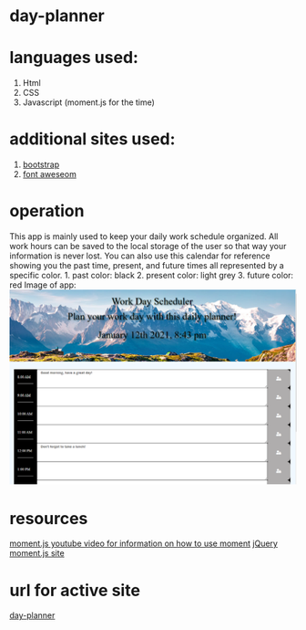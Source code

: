 # day-planner

# languages used:
1. Html 
2. CSS
3. Javascript (moment.js for the time)

# additional sites used:
1. [bootstrap](https://getbootstrap.com/)
2. [font aweseom](https://fontawesome.com/icons?d=gallery)

# operation 
This app is mainly used to keep your daily work schedule organized. All work hours can be saved to the local storage of the user so that way your information is never lost. You can also use this calendar for reference showing you the past time, present, and future times all represented by a specific color.
    1. past color: black
    2. present color: light grey
    3. future color: red
Image of app:
![site](snapshot.png)
# resources
[moment.js youtube video for information on how to use moment](https://www.youtube.com/watch?v=n80RRNS1k64)
[jQuery](https://api.jquery.com/)
[moment.js site](https://momentjs.com/)
# url for active site
[day-planner](https://clintrizzo.github.io/day-planner/)
